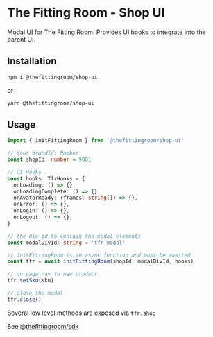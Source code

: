 # The Fitting Room - Shop UI

Modal UI for The Fitting Room. Provides UI hooks to integrate into the parent UI.

## Installation

```bash
npm i @thefittingroom/shop-ui
```

or

```bash
yarn @thefittingroom/shop-ui
```

## Usage

```typescript
import { initFittingRoom } from '@thefittingroom/shop-ui'

// Your brandId: Number
const shopId: number = 9001

// UI Hooks
const hooks: TfrHooks = {
  onLoading: () => {},
  onLoadingComplete: () => {},
  onAvatarReady: (frames: string[]) => {},
  onError: () => {},
  onLogin: () => {},
  onLogout: () => {},
}

// the div id to contain the modal elements
const modalDivId: string = 'tfr-modal'

// initFittingRoom is an async function and must be awaited
const tfr = await initFittingRoom(shopId, modalDivId, hooks)

// on page nav to new product
tfr.setSku(sku)

// close the modal
tfr.close()
```

Several low level methods are exposed via `tfr.shop`

See [@thefittingroom/sdk](https://github.com/TheFittingRoom/shop-sdk/tree/main)

